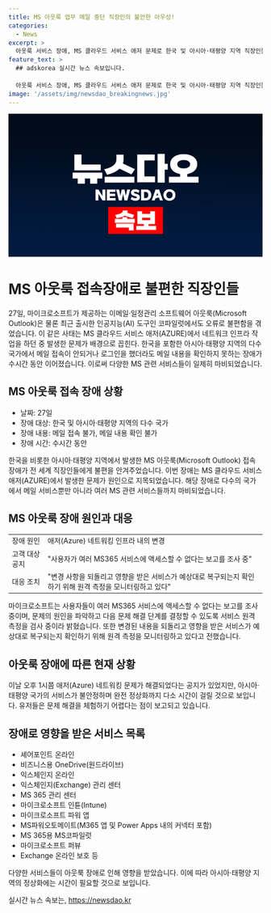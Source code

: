 ```yaml
---
title: MS 아웃룩 업무 메일 중단 직장인의 불안한 아우성!
categories:
  - News
excerpt: >
  아웃룩 서비스 장애, MS 클라우드 서비스 애저 문제로 한국 및 아시아·태평양 지역 직장인들 불안 27일, 마이크로소프트의 이메일 및 일정관리 소프트웨어 아웃룩이 전 세계 직장인들에게 불편을 안겨주었다. 애저 네트워킹 인프라 작업 중 발생한 문제로 인해, 한국 및 기타 아시아·태평양 국가의 사용자들은 수시간 동안 메일 접속 및 내용 확인 등의 서비스 장애를 경험했다. 해당 장애는 MS 관련 서비스들에도 영향을 미쳤으며, 마이크로소프트는 원격 측정을 진행 중이라 밝혔다. 1시간 뒤 애저 네트워킹 문제가 해결되었으나, 아·태지역에서의 서비스 안정화에는 시간이 소요될 전망이다. (총 단어 수: 134)
feature_text: >
  ## adskorea 실시간 뉴스 속보입니다.

  아웃룩 서비스 장애, MS 클라우드 서비스 애저 문제로 한국 및 아시아·태평양 지역 직장인들 불안 27일, 마이크로소프트의 이메일 및 일정관리 소프트웨어 아웃룩이 전 세계 직장인들에게 불편을 안겨주었다. 애저 네트워킹 인프라 작업 중 발생한 문제로 인해, 한국 및 기타 아시아·태평양 국가의 사용자들은 수시간 동안 메일 접속 및 내용 확인 등의 서비스 장애를 경험했다. 해당 장애는 MS 관련 서비스들에도 영향을 미쳤으며, 마이크로소프트는 원격 측정을 진행 중이라 밝혔다. 1시간 뒤 애저 네트워킹 문제가 해결되었으나, 아·태지역에서의 서비스 안정화에는 시간이 소요될 전망이다. (총 단어 수: 134)
image: '/assets/img/newsdao_breakingnews.jpg'
---
```


<p><img src="/assets/img/newsdao_breakingnews.jpg" alt="adskorea 속보" /></p>

<h1>MS 아웃룩 접속장애로 불편한 직장인들</h1>

<p data-ke-size="size16">27일, 마이크로소프트가 제공하는 이메일·일정관리 소프트웨어 아웃룩(Microsoft Outlook)은 물론 최근 출시한 인공지능(AI) 도구인 코파일럿에서도 오류로 불편함을 겪었습니다. 이 같은 사태는 MS 클라우드 서비스 애저(AZURE)에서 네트워크 인프라 작업을 하던 중 발생한 문제가 배경으로 꼽힌다. 한국을 포함한 아시아·태평양 지역의 다수 국가에서 메일 접속이 안되거나 로그인을 했더라도 메일 내용을 확인하지 못하는 장애가 수시간 동안 이어졌습니다. 이로써 다양한 MS 관련 서비스들이 일제히 마비되었습니다.</p>

<h2 data-ke-size="size26">MS 아웃룩 접속 장애 상황</h2>

<ul>
  <li>날짜: 27일</li>
  <li>장애 대상: 한국 및 아시아·태평양 지역의 다수 국가</li>
  <li>장애 내용: 메일 접속 불가, 메일 내용 확인 불가</li>
  <li>장애 시간: 수시간 동안</li>
</ul>

<p data-ke-size="size16">한국을 비롯한 아시아·태평양 지역에서 발생한 MS 아웃룩(Microsoft Outlook) 접속 장애가 전 세계 직장인들에게 불편을 안겨주었습니다. 이번 장애는 MS 클라우드 서비스 애저(AZURE)에서 발생한 문제가 원인으로 지목되었습니다. 해당 장애로 다수의 국가에서 메일 서비스뿐만 아니라 여러 MS 관련 서비스들까지 마비되었습니다.</p>

<h2 data-ke-size="size26">MS 아웃룩 장애 원인과 대응</h2>

<table>
  <tr>
    <td>장애 원인</td>
    <td>애저(Azure) 네트워킹 인프라 내의 변경</td>
  </tr>
  <tr>
    <td>고객 대상 공지</td>
    <td>"사용자가 여러 MS365 서비스에 액세스할 수 없다는 보고를 조사 중"</td>
  </tr>
  <tr>
    <td>대응 조치</td>
    <td>"변경 사항을 되돌리고 영향을 받은 서비스가 예상대로 복구되는지 확인하기 위해 원격 측정을 모니터링하고 있다"</td>
  </tr>
</table>

<p data-ke-size="size16">마이크로소프트는 사용자들이 여러 MS365 서비스에 액세스할 수 없다는 보고를 조사 중이며, 문제의 원인을 파악하고 다음 문제 해결 단계를 결정할 수 있도록 서비스 원격 측정을 검사 중이라 밝혔습니다. 또한 변경된 내용을 되돌리고 영향을 받은 서비스가 예상대로 복구되는지 확인하기 위해 원격 측정을 모니터링하고 있다고 전했습니다.</p>

<h2 data-ke-size="size26">아웃룩 장애에 따른 현재 상황</h2>

<p data-ke-size="size16">이날 오후 1시쯤 애저(Azure) 네트워킹 문제가 해결되었다는 공지가 있었지만, 아시아·태평양 국가의 서비스가 불안정하며 완전 정상화까지 다소 시간이 걸릴 것으로 보입니다. 유저들은 문제 해결을 체험하기 어렵다는 점이 보고되고 있습니다.</p>

<h2 data-ke-size="size26">장애로 영향을 받은 서비스 목록</h2>

<ul>
  <li>셰어포인트 온라인</li>
  <li>비즈니스용 OneDrive(원드라이브)</li>
  <li>익스체인지 온라인</li>
  <li>익스체인지(Exchange) 관리 센터</li>
  <li>MS 365 관리 센터</li>
  <li>마이크로소프트 인튠(Intune)</li>
  <li>마이크로소프트 파워 앱</li>
  <li>MS파워오토메이트(M365 앱 및 Power Apps 내의 커넥터 포함)</li>
  <li>MS 365용 MS코파일럿</li>
  <li>마이크로소프트 퍼뷰</li>
  <li>Exchange 온라인 보호 등</li>
</ul>

<p data-ke-size="size16">다양한 서비스들이 아웃룩 장애로 인해 영향을 받았습니다. 이에 따라 아시아·태평양 지역의 정상화에는 시간이 필요할 것으로 보입니다.</p>
실시간 뉴스 속보는, <a href="https://newsdao.kr" rel="dofollow">https://newsdao.kr</a>


